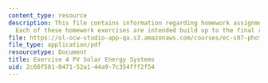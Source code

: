 ```yaml
---
content_type: resource
description: This file contains information regarding homework assignment instructions.
  Each of these homework exercises are intended build up to the final report.
file: https://ol-ocw-studio-app-qa.s3.amazonaws.com/courses/ec-s07-photovoltaic-solar-energy-systems-fall-2004/2c66f581047152a144a97c354fff2f54_MITEC_S07F04_exercise_4.pdf
file_type: application/pdf
resourcetype: Document
title: Exercise 4 PV Solar Energy Systems
uid: 2c66f581-0471-52a1-44a9-7c354fff2f54
---
```

